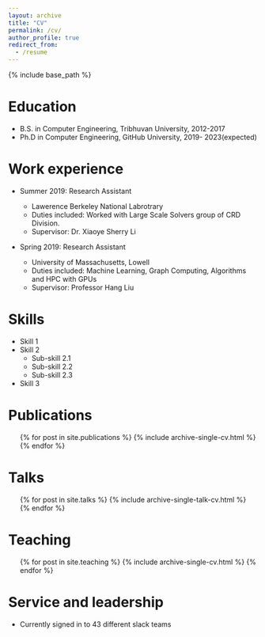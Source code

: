```yaml
---
layout: archive
title: "CV"
permalink: /cv/
author_profile: true
redirect_from:
  - /resume
---
```


{% include base_path %}

Education
======
* B.S. in Computer Engineering, Tribhuvan University, 2012-2017
* Ph.D in Computer Engineering, GitHub University, 2019- 2023(expected)


Work experience
======
* Summer 2019: Research Assistant
  * Lawerence Berkeley National Labrotrary 
  * Duties included: Worked with Large Scale Solvers group of CRD Division. 
  * Supervisor: Dr. Xiaoye Sherry Li

* Spring 2019: Research Assistant
  * University of Massachusetts, Lowell
  * Duties included: Machine Learning, Graph Computing, Algorithms and HPC with GPUs
  * Supervisor: Professor Hang Liu
  
Skills
======
* Skill 1
* Skill 2
  * Sub-skill 2.1
  * Sub-skill 2.2
  * Sub-skill 2.3
* Skill 3

Publications
======
  <ul>{% for post in site.publications %}
    {% include archive-single-cv.html %}
  {% endfor %}</ul>
  
Talks
======
  <ul>{% for post in site.talks %}
    {% include archive-single-talk-cv.html %}
  {% endfor %}</ul>
  
Teaching
======
  <ul>{% for post in site.teaching %}
    {% include archive-single-cv.html %}
  {% endfor %}</ul>
  
Service and leadership
======
* Currently signed in to 43 different slack teams
